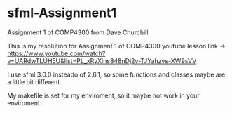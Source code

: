 # sfml-Assignment1
Assignment 1 of COMP4300 from Dave Churchill

This is my resolution for Assignment 1 of COMP4300 
youtube lesson link -> https://www.youtube.com/watch?v=UARdwTLUH5U&list=PL_xRyXins848nDj2v-TJYahzvs-XW9sVV

I use sfml 3.0.0 insteado of 2.6.1, so some functions and classes maybe are a little bit different.

My makefile is set for my enviroment, so it maybe not work in your enviroment.

